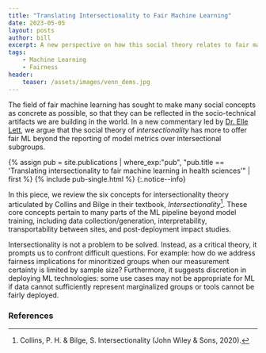 ```yaml
---
title: "Translating Intersectionality to Fair Machine Learning"
date: 2023-05-05
layout: posts
author: bill
excerpt: A new perspective on how this social theory relates to fair machine learning.
tags: 
    - Machine Learning
    - Fairness
header:
    teaser: /assets/images/venn_dems.jpg
---
```


The field of fair machine learning has sought to make many social concepts as concrete as possible, so that they can be reflected in the socio-technical artifacts we are building in the world. In a new commentary led by [Dr. Elle Lett](https://cavalab.org/members/lett-elle/), we argue that the social theory of *intersectionality* has more to offer fair ML beyond the reporting of model metrics over intersectional subgroups. 

{% assign pub = site.publications 
    | where_exp:"pub", "pub.title == 'Translating intersectionality to fair machine learning in health sciences'" 
    | first %}
{% include pub-single.html %}
{:.notice--info}

In this piece, we review the six concepts for intersectionality theory articulated by Collins and Bilge in their textbook, *Intersectionality*[^collins]. These core concepts pertain to many parts of the ML pipeline beyond model training, including data collection/generation, interpretability, transportability between sites, and post-deployment impact studies.  

Intersectionality is not a problem to be solved. 
Instead, as a critical theory, it prompts us to confront difficult questions.
For example: how do we address fairness implications for minoritized groups when our measurement certainty is limited by sample size? 
Furthermore, it suggests discretion in deploying ML technologies: some use cases may not be appropriate for ML if data cannot sufficiently represent marginalized groups or tools cannot be fairly deployed. 

### References
[^collins]: Collins, P. H. & Bilge, S. Intersectionality (John Wiley & Sons, 2020). 